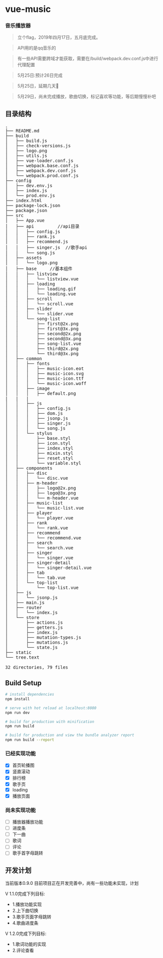 # vue-music

### 音乐播放器
>立个flag，2019年四月17日，五月底完成。

>API用的是qq音乐的

>有一些API需要跨域才能获取，需要在/build/webpack.dev.conf.js中进行代理配置

>5月25日:预计26日完成

>5月25日，延期几天🤷‍

>5月29日，尚未完成播放，歌曲切换，标记喜欢等功能，等后期慢慢补吧

## 目录结构

<pre>
.
├── README.md 
├── build
│   ├── build.js  
│   ├── check-versions.js
│   ├── logo.png
│   ├── utils.js
│   ├── vue-loader.conf.js
│   ├── webpack.base.conf.js
│   ├── webpack.dev.conf.js
│   └── webpack.prod.conf.js
├── config
│   ├── dev.env.js
│   ├── index.js
│   └── prod.env.js
├── index.html
├── package-lock.json
├── package.json
├── src
│   ├── App.vue
│   ├── api         //api目录
│   │   ├── config.js
│   │   ├── rank.js
│   │   ├── recommend.js
│   │   ├── singer.js  //歌手api
│   │   └── song.js
│   ├── assets
│   │   └── logo.png
│   ├── base     //基本组件
│   │   ├── listview
│   │   │   └── listview.vue
│   │   ├── loading
│   │   │   ├── loading.gif
│   │   │   └── loading.vue
│   │   ├── scroll
│   │   │   └── scroll.vue
│   │   ├── slider
│   │   │   └── slider.vue
│   │   └── song-list
│   │       ├── first@2x.png
│   │       ├── first@3x.png
│   │       ├── second@2x.png
│   │       ├── second@3x.png
│   │       ├── song-list.vue
│   │       ├── third@2x.png
│   │       └── third@3x.png
│   ├── common
│   │   ├── fonts
│   │   │   ├── music-icon.eot
│   │   │   ├── music-icon.svg
│   │   │   ├── music-icon.ttf
│   │   │   └── music-icon.woff
│   │   ├── image
│   │   │   ├── default.png
|   |   |
│   │   ├── js
│   │   │   ├── config.js
│   │   │   ├── dom.js
│   │   │   ├── jsonp.js
│   │   │   ├── singer.js
│   │   │   └── song.js
│   │   └── stylus
│   │       ├── base.styl
│   │       ├── icon.styl
│   │       ├── index.styl
│   │       ├── mixin.styl
│   │       ├── reset.styl
│   │       └── variable.styl
│   ├── components
│   │   ├── disc
│   │   │   └── disc.vue
│   │   ├── m-header
│   │   │   ├── logo@2x.png
│   │   │   ├── logo@3x.png
│   │   │   └── m-header.vue
│   │   ├── music-list
│   │   │   └── music-list.vue
│   │   ├── player
│   │   │   └── player.vue
│   │   ├── rank
│   │   │   └── rank.vue
│   │   ├── recommend
│   │   │   └── recommend.vue
│   │   ├── search
│   │   │   └── search.vue
│   │   ├── singer
│   │   │   └── singer.vue
│   │   ├── singer-detail
│   │   │   └── singer-detail.vue
│   │   ├── tab
│   │   │   └── tab.vue
│   │   └── top-list
│   │       └── top-list.vue
│   ├── js
│   │   └── jsonp.js
│   ├── main.js
│   ├── router
│   │   └── index.js
│   └── store
│       ├── actions.js
│       ├── getters.js
│       ├── index.js
│       ├── mutation-types.js
│       ├── mutations.js
│       └── state.js
├── static
└── tree.text

32 directories, 79 files
</pre>

## Build Setup

``` bash
# install dependencies
npm install

# serve with hot reload at localhost:8080
npm run dev

# build for production with minification
npm run build

# build for production and view the bundle analyzer report
npm run build --report

```
### 已经实现功能
- [x] 首页轮播图
- [x] 竖直滚动
- [x] 排行榜
- [x] 歌手页
- [x] loading
- [x] 播放页面
### 尚未实现功能
- [ ] 播放器播放功能
- [ ] 进度条
- [ ] 下一曲
- [ ] 歌词
- [ ] 评论
- [ ] 歌手首字母跳转

## 开发计划
当前版本0.9.0
目前项目正在开发完善中，尚有一些功能未实现，计划

V 1.1.0完成下列目标:

- 1.播放功能实现
- 2.上下曲切换
- 3.歌手页面字母跳转
- 4.歌曲进度条

V 1.2.0完成下列目标:

- 1.歌词功能的实现
- 2.评论查看
